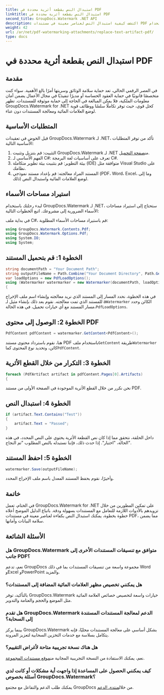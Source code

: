```yaml
---
title: استبدال النص بقطعة أثرية محددة في PDF
linktitle: استبدال النص بقطعة أثرية محددة في PDF
second_title: GroupDocs.Watermark .NET API
description: اكتشف كيفية استبدال النص لعناصر معينة في مستندات PDF باستخدام GroupDocs.Watermark لـ .NET. تعزيز أمن المستندات وسلامتها دون عناء.
weight: 42
url: /ar/net/pdf-watermarking-attachments/replace-text-artifact-pdf/
type: docs
---
```

# استبدال النص بقطعة أثرية محددة في PDF

## مقدمة
في العصر الرقمي الحالي، تعد حماية سلامة الوثائق وسريتها أمرًا بالغ الأهمية. سواء كنت متخصصًا قانونيًا في حماية العقود الحساسة أو مديرًا تنفيذيًا في مجال الأعمال يضمن أمان معلومات الملكية، فلا يمكن المبالغة في الحاجة إلى حماية موثوقة للمستندات. تظهر GroupDocs.Watermark for .NET كحل قوي، حيث توفر تكاملًا سلسًا ووظائف قوية لوضع العلامات المائية ومعالجة المستندات دون عناء.
## المتطلبات الأساسية
قبل الخوض في تعقيدات GroupDocs.Watermark لـ .NET، تأكد من توفر المتطلبات الأساسية التالية:
1. التثبيت: قم بتنزيل وتثبيت GroupDocs.Watermark لـ .NET من[صفحة التحميل](https://releases.groupdocs.com/Watermark/net/).
2. الفهم الأساسي لـ C#: تعرف على أساسيات لغة البرمجة C#.
3. بيئة التطوير: قم بتثبيت بيئة تطوير متكاملة (IDE) متوافقة مثل Visual Studio على نظامك.
4. المستند المراد معالجته: قم بإعداد مستند نموذجي (PDF، Word، Excel، وما إلى ذلك) لوضع العلامات المائية واستبدال النص.

## استيراد مساحات الأسماء
لبدء رحلتك باستخدام GroupDocs.Watermark لـ .NET، ستحتاج إلى استيراد مساحات الأسماء الضرورية إلى مشروعك. اتبع الخطوات التالية:

في بداية ملف C#، قم باستيراد مساحات الأسماء المطلوبة:
```csharp
using GroupDocs.Watermark.Contents.Pdf;
using GroupDocs.Watermark.Options.Pdf;
using System.IO;
using System;
```
## الخطوة 1: قم بتحميل المستند
```csharp
string documentPath = "Your Document Path";
string outputFileName = Path.Combine("Your Document Directory", Path.GetFileName(documentPath));
var loadOptions = new PdfLoadOptions();
using (Watermarker watermarker = new Watermarker(documentPath, loadOptions))
{
```
 في هذه الخطوة، نحدد المسار إلى المستند الذي نريد معالجته وإنشاء اسم ملف الإخراج للمستند الذي تمت معالجته. نقوم بعد ذلك بإنشاء مثيل لـ a`Watermarker` الكائن وحدد مسار المستند مع أي خيارات تحميل، في هذه الحالة،`PdfLoadOptions`.
## الخطوة 2: الوصول إلى محتوى PDF
```csharp
PdfContent pdfContent = watermarker.GetContent<PdfContent>();
```
 هنا، نقوم باسترداد محتوى مستند PDF باستخدام ملف`GetContent` طريقة`Watermarker` كائن، وتحديد نوع المحتوى كما`PdfContent`.
## الخطوة 3: التكرار من خلال القطع الأثرية
```csharp
foreach (PdfArtifact artifact in pdfContent.Pages[0].Artifacts)
{
```
نحن نكرر من خلال القطع الأثرية الموجودة في الصفحة الأولى من مستند PDF.
## الخطوة 4: استبدال النص
```csharp
if (artifact.Text.Contains("Test"))
{
    artifact.Text = "Passed";
}
```
داخل الحلقة، نتحقق مما إذا كان نص القطعة الأثرية يحتوي على النص المحدد، في هذه الحالة، "اختبار". إذا حدث ذلك، فإننا نستبدله بالنص المطلوب "تم النجاح".
## الخطوة 5: احفظ المستند
```csharp
watermarker.Save(outputFileName);
```
وأخيرًا، نقوم بحفظ المستند المعدل باسم ملف الإخراج المحدد.

## خاتمة
في الختام، تعمل GroupDocs.Watermark for .NET على تمكين المطورين من خلال تزويدهم بالأدوات اللازمة للتعامل مع المستندات بسهولة ودقة. باتباع الدليل الموضح أعلاه خطوة بخطوة، يمكنك استبدال النص بكفاءة لعناصر معينة في مستندات PDF، مما يضمن سلامة البيانات وأمانها.
## الأسئلة الشائعة
### هل GroupDocs.Watermark متوافق مع تنسيقات المستندات الأخرى إلى جانب PDF؟
نعم، تدعم GroupDocs مجموعة واسعة من تنسيقات المستندات بما في ذلك Word وExcel وPowerPoint والمزيد.
### هل يمكنني تخصيص مظهر العلامات المائية المضافة إلى المستندات؟
بالتأكيد، توفر GroupDocs.Watermark خيارات واسعة لتخصيص خصائص العلامة المائية مثل الموضع والحجم والعتامة والتدوير.
### هل تقدم GroupDocs.Watermark الدعم لمعالجة المستندات المستندة إلى السحابة؟
بينما يركز GroupDocs.Watermark بشكل أساسي على معالجة المستندات محليًا، فإنه يتكامل بسلاسة مع خدمات التخزين السحابية لتعزيز المرونة.
### هل هناك نسخة تجريبية متاحة لأغراض التقييم؟
 نعم، يمكنك الاستفادة من النسخة التجريبية المجانية من[موقع مستندات المجموعة](https://releases.groupdocs.com/).
### كيف يمكنني الحصول على المساعدة إذا واجهت أية مشكلات أو كانت لدي أسئلة بخصوص GroupDocs.Watermark؟
 يمكنك طلب الدعم والتفاعل مع مجتمع GroupDocs من خلال[منتدى الدعم](https://forum.groupdocs.com/c/watermark/19).